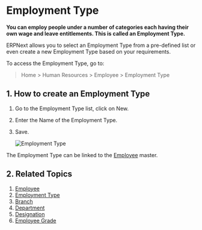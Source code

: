 <!-- add-breadcrumbs -->
# Employment Type

**You can employ people under a number of categories each having their own wage and leave entitlements. This is called an Employment Type.**

ERPNext allows you to select an Employment Type from a pre-defined list or even create a new Employment Type based on your requirements.

To access the Employment Type, go to:

> Home > Human Resources > Employee > Employment Type

## 1. How to create an Employment Type


1. Go to the Employment Type list, click on New.
2. Enter the Name of the Employment Type.
3. Save.

    <img class="screenshot" alt="Employment Type" src="{{docs_base_url}}/v12/assets/img/human-resources/employment-type.png">

The Employment Type can be linked to the [Employee](/docs/v12/user/manual/en/human-resources/employee) master.


## 2. Related Topics

1. [Employee](/docs/v12/user/manual/en/human-resources/employee)
1. [Employment Type](/docs/v12/user/manual/en/human-resources/employment-type)
1. [Branch](/docs/v12/user/manual/en/human-resources/branch)
1. [Department](/docs/v12/user/manual/en/human-resources/department)
1. [Designation](/docs/v12/user/manual/en/human-resources/designation)
1. [Employee Grade](/docs/v12/user/manual/en/human-resources/employee-grade)

